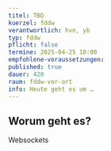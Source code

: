```yaml
---
titel: TBD
kuerzel: fddw
verantwortlich: hvn, yb
typ: fddw
pflicht: false
termine: 2025-04-25 10:00
empfohlene-voraussetzungen: 
published: true
dauer: 420
raum: fddw-vor-ort
info: Heute geht es um …
---
```

## Worum geht es?

Websockets

